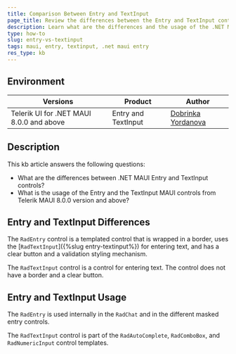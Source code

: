```yaml
---
title: Comparison Between Entry and TextInput
page_title: Review the differences between the Entry and TextInput controls and their usage - .NET MAUI Knowledge Base
description: Learn what are the differences and the usage of the .NET MAUI Entry and TextInput controls.
type: how-to
slug: entry-vs-textinput
tags: maui, entry, textinput, .net maui entry
res_type: kb
---
```


## Environment

| Versions | Product | Author | 
| --- | --- | ---- | 
| Telerik UI for .NET MAUI 8.0.0 and above | Entry and TextInput | [Dobrinka Yordanova](https://www.telerik.com/blogs/author/dobrinka-yordanova) | 

## Description

This kb article answers the following questions:
- What are the differences between .NET MAUI Entry and TextInput controls?
- What is the usage of the Entry and the TextInput MAUI controls from Telerik MAUI 8.0.0 version and above?

## Entry and TextInput Differences

The `RadEntry` control is a templated control that is wrapped in a border, uses the [`RadTextInput`]({%slug entry-textinput%}) for entering text, and has a clear button and a validation styling mechanism.

The `RadTextInput` control is a control for entering text. The control does not have a border and a clear button.

## Entry and TextInput Usage

The `RadEntry` is used internally in the `RadChat` and in the different masked entry controls. 

The `RadTextInput` control is part of the `RadAutoComplete`, `RadComboBox`, and `RadNumericInput` control templates.
